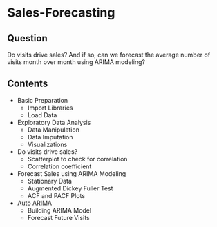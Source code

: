 # Sales-Forecasting

## Question

Do visits drive sales? And if so, can we forecast the average number of visits month over month using ARIMA modeling? 

## Contents

- Basic Preparation
    - Import Libraries
    - Load Data
- Exploratory Data Analysis
    - Data Manipulation
    - Data Imputation
    - Visualizations
- Do visits drive sales?
    - Scatterplot to check for correlation
    - Correlation coefficient
- Forecast Sales using ARIMA Modeling
    - Stationary Data
    - Augmented Dickey Fuller Test
     - ACF and PACF Plots
- Auto ARIMA
    - Building ARIMA Model
    - Forecast Future Visits

